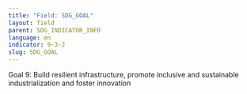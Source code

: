 ```yaml
---
title: "Field: SDG_GOAL"
layout: field
parent: SDG_INDICATOR_INFO
language: en
indicator: 9-3-2
slug: SDG_GOAL
---
```

Goal 9: Build resilient infrastructure, promote inclusive and sustainable industrialization and foster innovation